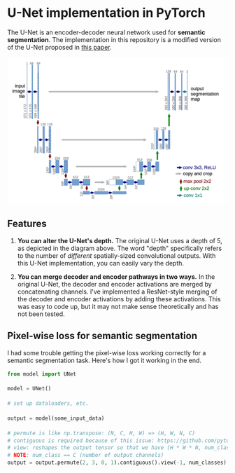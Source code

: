 # U-Net implementation in PyTorch

The U-Net is an encoder-decoder neural network used for **semantic segmentation**. The implementation in this repository is a modified version of the U-Net proposed in [this paper](https://arxiv.org/abs/1505.04597).

![U-Net Architecture](unet-architecture.png)

## Features

1. **You can alter the U-Net's depth.**
The original U-Net uses a depth of 5, as depicted in the diagram above. The word "depth" specifically 
refers to the number of *different* spatially-sized convolutional outputs. With this U-Net implementation, you can easily vary the depth.

2. **You can merge decoder and encoder pathways in two ways.**
In the original U-Net, the decoder and encoder activations are merged by concatenating channels.
I've implemented a ResNet-style merging of the decoder and encoder activations by adding
these activations. This was easy to code up, but it may not make sense theoretically and has not been tested.

## Pixel-wise loss for semantic segmentation
I had some trouble getting the pixel-wise loss working correctly for a semantic segmentation task.
Here's how I got it working in the end.

```python
from model import UNet

model = UNet()

# set up dataloaders, etc.

output = model(some_input_data)

# permute is like np.transpose: (N, C, H, W) => (H, W, N, C)
# contiguous is required because of this issue: https://github.com/pytorch/pytorch/issues/764
# view: reshapes the output tensor so that we have (H * W * N, num_class)
# NOTE: num_class == C (number of output channels)
output = output.permute(2, 3, 0, 1).contiguous().view(-1, num_classes)
```
